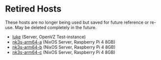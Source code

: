 # Retired Hosts

These hosts are no longer being used but saved for future reference or re-use. May be deleted completely in the future.

- [luke](luke) (Server, OpenVZ Test-instance)
- [nk3s-arm64-a](hosts/nk3s-arm64-a) (NixOS Server, Raspberry Pi 4 8GB)
- [nk3s-arm64-b](hosts/nk3s-arm64-b) (NixOS Server, Raspberry Pi 4 8GB)
- [nk3s-arm64-c](hosts/nk3s-arm64-c) (NixOS Server, Raspberry Pi 4 8GB)
